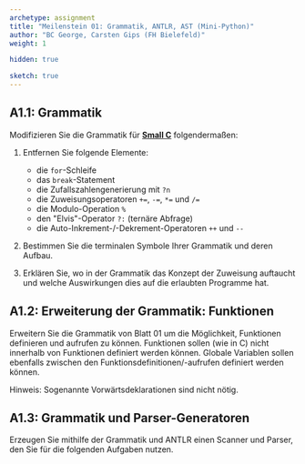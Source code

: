 ```yaml
---
archetype: assignment
title: "Meilenstein 01: Grammatik, ANTLR, AST (Mini-Python)"
author: "BC George, Carsten Gips (FH Bielefeld)"
weight: 1

hidden: true

sketch: true
---
```



## A1.1: Grammatik

Modifizieren Sie die Grammatik für [**Small C**](https://medium.com/\@efutch/a-small-c-language-definition-for-teaching-compiler-design-b70198531a2f)
folgendermaßen:

1.  Entfernen Sie folgende Elemente:
    *   die `for`-Schleife
    *   das `break`-Statement
    *   die Zufallszahlengenerierung mit `?n`
    *   die Zuweisungsoperatoren `+=`, `-=`, `*=` und `/=`
    *   die Modulo-Operation `%`
    *   den "Elvis"-Operator `?:` (ternäre Abfrage)
    *   die Auto-Inkrement-/-Dekrement-Operatoren `++` und `--`


2.  Bestimmen Sie die terminalen Symbole Ihrer Grammatik und deren Aufbau.


3.  Erklären Sie, wo in der Grammatik das Konzept der Zuweisung auftaucht und welche Auswirkungen
    dies auf die erlaubten Programme hat.



## A1.2: Erweiterung der Grammatik: Funktionen

Erweitern Sie die Grammatik von Blatt 01 um die Möglichkeit, Funktionen definieren und aufrufen zu
können. Funktionen sollen (wie in C) nicht innerhalb von Funktionen definiert werden können.
Globale Variablen sollen ebenfalls zwischen den Funktionsdefinitionen/-aufrufen definiert werden
können.

Hinweis: Sogenannte Vorwärtsdeklarationen sind nicht nötig.


## A1.3: Grammatik und Parser-Generatoren

Erzeugen Sie mithilfe der Grammatik und ANTLR einen Scanner und Parser, den Sie für die folgenden
Aufgaben nutzen.
